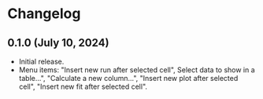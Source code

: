 # Changelog

<!-- <START NEW CHANGELOG ENTRY> -->
## 0.1.0 (July 10, 2024)
* Initial release.
* Menu items: "Insert new run after selected cell", Select data to show in a 
  table...", "Calculate a new column...", "Insert new plot after selected 
  cell", "Insert new fit after selected cell".
<!-- <END NEW CHANGELOG ENTRY> -->
